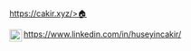  <a href="https://cakir.xyz/">https://cakir.xyz/>🏠</a>

<a href="https://www.linkedin.com/in/huseyincakir/">
  <img align="left" alt="huseyinCkr's LinkedIN" width="22px" src="https://raw.githubusercontent.com/peterthehan/peterthehan/master/assets/linkedin.svg" />https://www.linkedin.com/in/huseyincakir/
</a>
